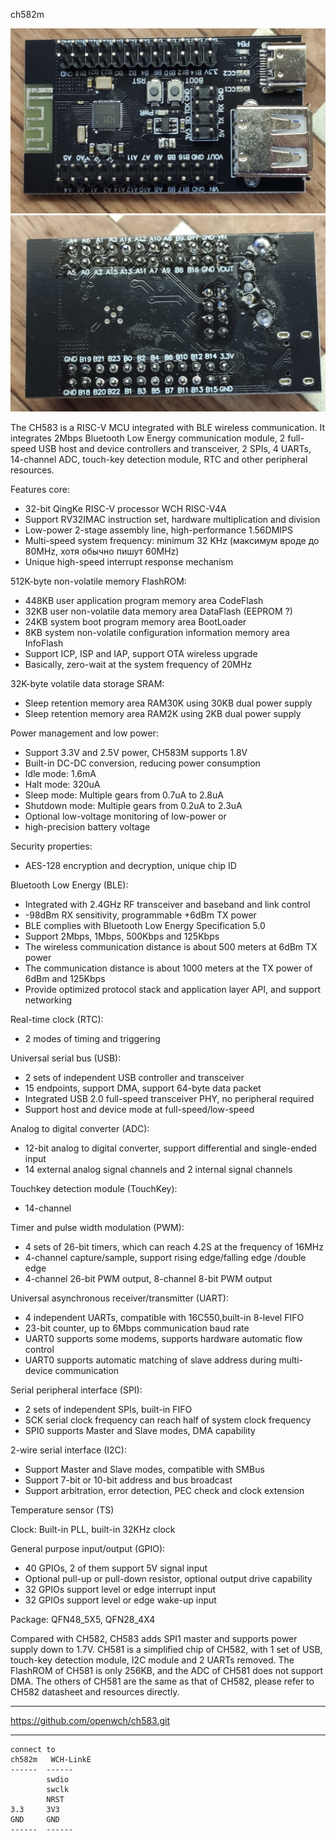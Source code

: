 ch582m

  
![photo](jpg/DevBoard_CH582M_front.jpg)
![photo](jpg/DevBoard_CH582M_back.jpg)


The CH583 is a RISC-V MCU integrated with BLE wireless communication. It integrates 2Mbps Bluetooth Low
Energy communication module, 2 full-speed USB host and device controllers and transceiver, 2 SPIs, 4 UARTs,
14-channel ADC, touch-key detection module, RTC and other peripheral resources.

Features
core:
- 32-bit QingKe RISC-V processor WCH RISC-V4A
- Support RV32IMAC instruction set, hardware multiplication and division
- Low-power 2-stage assembly line, high-performance 1.56DMIPS
- Multi-speed system frequency: minimum 32 KHz  (максимум вроде до 80MHz, хотя обычно пишут 60MHz)
- Unique high-speed interrupt response mechanism

512K-byte non-volatile memory FlashROM:
- 448KB user application program memory area CodeFlash
- 32KB user non-volatile data memory area DataFlash (EEPROM ?)
- 24KB system boot program memory area BootLoader
- 8KB system non-volatile configuration information memory area InfoFlash
- Support ICP, ISP and IAP, support OTA wireless upgrade
- Basically, zero-wait at the system frequency of 20MHz

32K-byte volatile data storage SRAM:
- Sleep retention memory area RAM30K using 30KB dual power supply
- Sleep retention memory area RAM2K using 2KB dual power supply

Power management and low power:
- Support 3.3V and 2.5V power, CH583M supports 1.8V
- Built-in DC-DC conversion, reducing power consumption
- Idle mode: 1.6mA
- Halt mode: 320uA
- Sleep mode: Multiple gears from 0.7uA to 2.8uA
- Shutdown mode: Multiple gears from 0.2uA to 2.3uA
- Optional low-voltage monitoring of low-power or
- high-precision battery voltage

Security properties:
- AES-128 encryption and decryption, unique chip ID

Bluetooth Low Energy (BLE):
- Integrated with 2.4GHz RF transceiver and baseband and link control
- -98dBm RX sensitivity, programmable +6dBm TX power
- BLE complies with Bluetooth Low Energy Specification 5.0
- Support 2Mbps, 1Mbps, 500Kbps and 125Kbps
- The wireless communication distance is about 500 meters at 6dBm TX power
- The communication distance is about 1000 meters at the TX power of 6dBm and 125Kbps
- Provide optimized protocol stack and application layer API, and support networking

Real-time clock (RTC):
- 2 modes of timing and triggering

Universal serial bus (USB):
- 2 sets of independent USB controller and transceiver
- 15 endpoints, support DMA, support 64-byte data packet
- Integrated USB 2.0 full-speed transceiver PHY, no peripheral required
- Support host and device mode at full-speed/low-speed

Analog to digital converter (ADC):
- 12-bit analog to digital converter, support differential and single-ended input
- 14 external analog signal channels and 2 internal signal channels

Touchkey detection module (TouchKey):
- 14-channel

Timer and pulse width modulation (PWM):
- 4 sets of 26-bit timers, which can reach 4.2S at the frequency of 16MHz
- 4-channel capture/sample, support rising edge/falling edge /double edge
- 4-channel 26-bit PWM output, 8-channel 8-bit PWM output

Universal asynchronous receiver/transmitter (UART):
- 4 independent UARTs, compatible with 16C550,built-in 8-level FIFO
- 23-bit counter, up to 6Mbps communication baud rate
- UART0 supports some modems, supports hardware automatic flow control
- UART0 supports automatic matching of slave address during multi-device communication

Serial peripheral interface (SPI):
- 2 sets of independent SPIs, built-in FIFO
- SCK serial clock frequency can reach half of system clock frequency
- SPI0 supports Master and Slave modes, DMA capability

2-wire serial interface (I2C):
- Support Master and Slave modes, compatible with SMBus
- Support 7-bit or 10-bit address and bus broadcast
- Support arbitration, error detection, PEC check and clock extension

Temperature sensor (TS)

Clock: Built-in PLL, built-in 32KHz clock

General purpose input/output (GPIO):
- 40 GPIOs, 2 of them support 5V signal input
- Optional pull-up or pull-down resistor, optional output drive capability
- 32 GPIOs support level or edge interrupt input
- 32 GPIOs support level or edge wake-up input

Package: QFN48_5X5, QFN28_4X4

Compared with CH582, CH583 adds SPI1 master and supports power supply down to 1.7V. CH581 is a simplified
chip of CH582, with 1 set of USB, touch-key detection module, I2C module and 2 UARTs removed. The FlashROM
of CH581 is only 256KB, and the ADC of CH581 does not support DMA. The others of CH581 are the same as
that of CH582, please refer to CH582 datasheet and resources directly.


-------------------------------------------------
https://github.com/openwch/ch583.git


-------------------------------------------------

~~~
connect to
ch582m   WCH-LinkE
------  ------ 
        swdio
        swclk
        NRST
3.3     3V3
GND     GND    
------  ------ 

~~~


